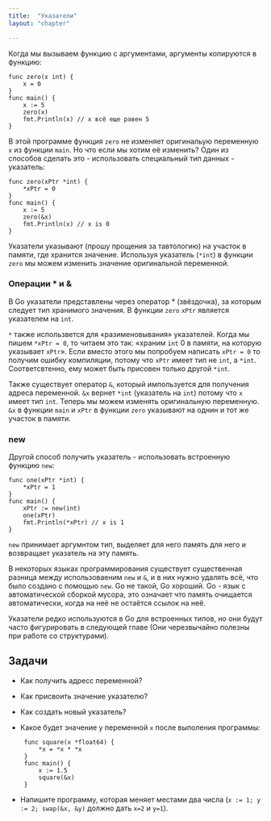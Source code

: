 ```yaml
---
title:  "Указатели"
layout: "chapter"

---
```


Когда мы вызываем функцию с аргументами, аргументы копируются в функцию:

    func zero(x int) {
        x = 0
    }
    func main() {
        x := 5
        zero(x)
        fmt.Println(x) // x всё еще равен 5
    }

В этой программе функция `zero` не изменяет оригинальую переменную `x` из функции `main`. Но что если мы хотим её изменить? Один из способов сделать это - использовать специальный тип данных - указатель:

    func zero(xPtr *int) {
        *xPtr = 0
    }
    func main() {
        x := 5
        zero(&x)
        fmt.Println(x) // x is 0
    }
   
Указатели указывают (прошу прощения за тавтологию) на участок в памяти, где хранится значение. Используя указатель (`*int`) в функции `zero` мы можем изменить значение оригинальной переменной.

### Операции * и &

В Go указатели представлены через оператор * (звёздочка), за которым следует тип хранимого значения. В функции `zero` `xPtr` является указателем на `int`.

`*` также использвется для «разименовывания» указателей. Когда мы пишем `*xPtr = 0`, то читаем это так: «храним `int` 0 в памяти, на которую указывает `xPtr`». Если вместо этого мы попробуем написать `xPtr = 0` то получим ошибку компиляции, потому что `xPtr` имеет тип не `int`, а `*int`. Соответсвтенно, ему может быть присовен только другой `*int`.

Также существует оператор `&`, который импользуется для получения адреса переменной. `&x` вернет `*int` (указатель на `int`) потому что `x` имеет тип `int`. Теперь мы можем изменять оригинальную переменную. `&x` в функции `main` и `xPtr` в функции `zero` указывают на однин и тот же участок в памяти.

### new

Другой способ получить указатель - использовать встроенную функцию `new`:

    func one(xPtr *int) {
        *xPtr = 1
    }
    func main() {
        xPtr := new(int)
        one(xPtr)
        fmt.Println(*xPtr) // x is 1
    }
    
`new` принимает аргумнтом тип, выделяет для него память для него и возвращает указатель на эту память.

В некоторых языках программирования существует существенная разница между использоваеним `new` и `&`, и в них нужно удалять всё, что было создано с помощью `new`. Go не такой, Go хороший. Go - язык с автоматической сборкой мусора, это означает что память очищается автоматически, когда на неё не остаётся ссылок на неё.

Указатели редко используются в Go для встроенных типов, но они будут часто фигурировать в следующей главе (Они черезвычайно полезны при работе со структурами).

## Задачи

*  Как получить адресс переменной?

*  Как присвоить значение указателю?

*  Как создать новый указатель?

*  Какое будет значение у переменной `x` после выполения программы:

        func square(x *float64) {
            *x = *x * *x
        }
        func main() {
            x := 1.5
            square(&x)
        }

*  Напишите программу, которая меняет местами два числа (`x := 1; y := 2; swap(&x, &y)` должно дать `x=2` и `y=1`).
